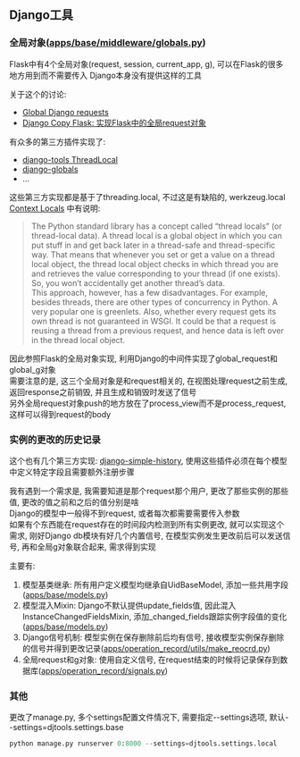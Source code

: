 ## Django工具

### 全局对象([apps/base/middleware/globals.py](https://github.com/huazhaozhe/djtools/blob/master/apps/base/middleware/globals.py))
Flask中有4个全局对象(request, session, current_app, g), 可以在Flask的很多地方用到而不需要传入
Django本身没有提供这样的工具

关于这个的讨论:
+ [Global Django requests](https://nedbatchelder.com/blog/201008/global_django_requests.html)
+ [Django Copy Flask: 实现Flask中的全局request对象](https://smartkeyerror.com/Django-Copy-Flask-%E5%AE%9E%E7%8E%B0Flask%E4%B8%AD%E7%9A%84%E5%85%A8%E5%B1%80request%E5%AF%B9%E8%B1%A1.html)


有众多的第三方插件实现了:
+ [django-tools ThreadLocal](https://github.com/jedie/django-tools/blob/master/django_tools/middlewares/ThreadLocal.py)
+ [django-globals](https://github.com/svetlyak40wt/django-globals/)
+ ...

这些第三方实现都是基于了threading.local, 不过这是有缺陷的, werkzeug.local [Context Locals](https://werkzeug.palletsprojects.com/en/0.15.x/local/) 中有说明:
>The Python standard library has a concept called “thread locals” (or thread-local data). A thread local is a global object in which you can put stuff in and get back later in a thread-safe and thread-specific way. That means that whenever you set or get a value on a thread local object, the thread local object checks in which thread you are and retrieves the value corresponding to your thread (if one exists). So, you won’t accidentally get another thread’s data.<br>
This approach, however, has a few disadvantages. For example, besides threads, there are other types of concurrency in Python. A very popular one is greenlets. Also, whether every request gets its own thread is not guaranteed in WSGI. It could be that a request is reusing a thread from a previous request, and hence data is left over in the thread local object.

因此参照Flask的全局对象实现, 利用Django的中间件实现了global_request和global_g对象<br>
需要注意的是, 这三个全局对象是和request相关的, 在视图处理request之前生成, 返回response之前销毁, 并且生成和销毁时发送了信号<br>
另外全局request对象push的地方放在了process_view而不是process_request, 这样可以得到request的body


### 实例的更改的历史记录

这个也有几个第三方实现: [django-simple-history](https://github.com/treyhunner/django-simple-history), 使用这些插件必须在每个模型中定义特定字段且需要额外注册步骤

我有遇到一个需求是, 我需要知道是那个request那个用户, 更改了那些实例的那些值, 更改的值之前和之后的值分别是啥<br>
Django的模型中一般得不到request, 或者每次都需要需要传入参数<br>
如果有个东西能在request存在的时间段内检测到所有实例更改, 就可以实现这个需求, 刚好Django db模块有好几个内置信号, 在模型实例发生更改前后可以发送信号, 再和全局g对象联合起来, 需求得到实现

主要有:
1. 模型基类继承: 所有用户定义模型均继承自UidBaseModel, 添加一些共用字段([apps/base/models.py](https://github.com/huazhaozhe/djtools/blob/master/apps/base/models.py))
2. 模型混入Mixin: Django不默认提供update_fields值, 因此混入InstanceChangedFieldsMixin, 添加_changed_fields跟踪实例字段值的变化([apps/base/models.py](https://github.com/huazhaozhe/djtools/blob/master/apps/base/models.py))
3. Django信号机制: 模型实例在保存删除前后均有信号, 接收模型实例保存删除的信号并得到更改记录([apps/operation_record/utils/make_reocrd.py](https://github.com/huazhaozhe/djtools/blob/master/apps/operation_record/utils/make_reocrd.py))
4. 全局request和g对象: 使用自定义信号, 在request结束的时候将记录保存到数据库([apps/operation_record/signals.py](https://github.com/huazhaozhe/djtools/blob/master/apps/operation_record/signals.py))


### 其他
更改了manage.py, 多个settings配置文件情况下, 需要指定--settings选项, 默认--settings=djtools.settings.base
```python
python manage.py runserver 0:8000 --settings=djtools.settings.local
```
